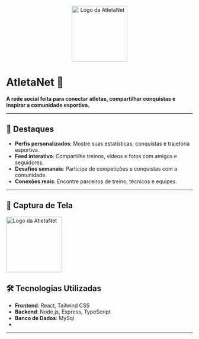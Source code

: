 <p align="center">
  <img src="https://i.postimg.cc/fbWCbYCL/Black.png" alt="Logo da AtletaNet" width="150" />
</p>

# AtletaNet 🏅

**A rede social feita para conectar atletas, compartilhar conquistas e inspirar a comunidade esportiva.**

---

## 🌟 Destaques

- **Perfis personalizados**: Mostre suas estatísticas, conquistas e trajetória esportiva.
- **Feed interativo**: Compartilhe treinos, vídeos e fotos com amigos e seguidores.
- **Desafios semanais**: Participe de competições e conquistas com a comunidade.
- **Conexões reais**: Encontre parceiros de treino, técnicos e equipes.

---

## 📸 Captura de Tela

  <img src="https://i.postimg.cc/fbWCbYCL/Black.png](https://i.postimg.cc/KvdDtd5d/image.png" alt="Logo da AtletaNet" width="150" />

## 🛠️ Tecnologias Utilizadas

- **Frontend**: React, Tailwind CSS
- **Backend**: Node.js, Express, TypeScript
- **Banco de Dados**: MySql
- 
---
